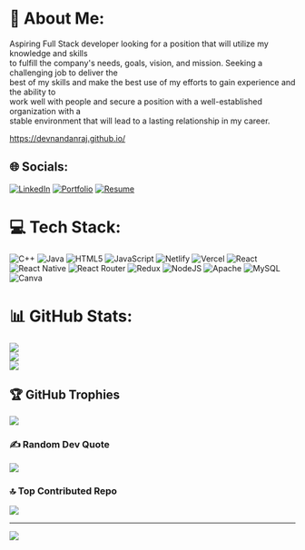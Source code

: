 # 💫 About Me:
Aspiring Full Stack developer looking for a position that will utilize my knowledge and skills<br>to fulfill the company's needs, goals, vision, and mission. Seeking a challenging job to deliver the<br>best of my skills and make the best use of my efforts to gain experience and the ability to<br>work well with people and secure a position with a well-established organization with a <br>stable environment that will lead to a lasting relationship in my career.

https://devnandanraj.github.io/

## 🌐 Socials:
[![LinkedIn](https://img.shields.io/badge/LinkedIn-%230077B5.svg?logo=linkedin&logoColor=white)](https://linkedin.com/in/devnandanraj07) 
[![Portfolio](https://img.shields.io/badge/Portfolio-%2312100E.svg?style=plastic&logo=google-chrome&logoColor=white)](https://devnandanraj.github.io/)
[![Resume](https://img.shields.io/badge/Resume-%2312100E.svg?style=plastic&logo=adobe-acrobat-reader&logoColor=white)](https://drive.google.com/file/d/1ElM0jh3ilAPRCeDVMniGCiojkMUExcgh/view?usp=share_link)


# 💻 Tech Stack:
![C++](https://img.shields.io/badge/c++-%2300599C.svg?style=plastic&logo=c%2B%2B&logoColor=white) ![Java](https://img.shields.io/badge/java-%23ED8B00.svg?style=plastic&logo=java&logoColor=white) ![HTML5](https://img.shields.io/badge/html5-%23E34F26.svg?style=plastic&logo=html5&logoColor=white) ![JavaScript](https://img.shields.io/badge/javascript-%23323330.svg?style=plastic&logo=javascript&logoColor=%23F7DF1E) ![Netlify](https://img.shields.io/badge/netlify-%23000000.svg?style=plastic&logo=netlify&logoColor=#00C7B7) ![Vercel](https://img.shields.io/badge/vercel-%23000000.svg?style=plastic&logo=vercel&logoColor=white) ![React](https://img.shields.io/badge/react-%2320232a.svg?style=plastic&logo=react&logoColor=%2361DAFB) ![React Native](https://img.shields.io/badge/react_native-%2320232a.svg?style=plastic&logo=react&logoColor=%2361DAFB) ![React Router](https://img.shields.io/badge/React_Router-CA4245?style=plastic&logo=react-router&logoColor=white) ![Redux](https://img.shields.io/badge/redux-%23593d88.svg?style=plastic&logo=redux&logoColor=white) ![NodeJS](https://img.shields.io/badge/node.js-6DA55F?style=plastic&logo=node.js&logoColor=white) ![Apache](https://img.shields.io/badge/apache-%23D42029.svg?style=plastic&logo=apache&logoColor=white) ![MySQL](https://img.shields.io/badge/mysql-%2300f.svg?style=plastic&logo=mysql&logoColor=white) ![Canva](https://img.shields.io/badge/Canva-%2300C4CC.svg?style=plastic&logo=Canva&logoColor=white)
# 📊 GitHub Stats:
![](https://github-readme-stats.vercel.app/api?username=DevnandanRaj&theme=react&hide_border=false&include_all_commits=false&count_private=false)<br/>
![](https://github-readme-streak-stats.herokuapp.com/?user=DevnandanRaj&theme=react&hide_border=false)<br/>
![](https://github-readme-stats.vercel.app/api/top-langs/?username=DevnandanRaj&theme=react&hide_border=false&include_all_commits=false&count_private=false&layout=compact)

## 🏆 GitHub Trophies
![](https://github-profile-trophy.vercel.app/?username=DevnandanRaj&theme=nord&no-frame=false&no-bg=true&margin-w=4)

### ✍️ Random Dev Quote
![](https://quotes-github-readme.vercel.app/api?type=horizontal&theme=radical)

### 🔝 Top Contributed Repo
![](https://github-contributor-stats.vercel.app/api?username=DevnandanRaj&limit=5&theme=nord&combine_all_yearly_contributions=true)

---
[![](https://visitcount.itsvg.in/api?id=DevnandanRaj&icon=2&color=8)](https://visitcount.itsvg.in)



